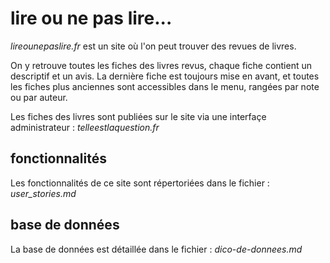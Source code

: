 # lire ou ne pas lire...



*lireounepaslire.fr* est un site où l'on peut trouver des revues de livres.

On y retrouve toutes les fiches des livres revus, chaque fiche contient un descriptif et un avis.
La dernière fiche est toujours mise en avant, et toutes les fiches plus anciennes sont accessibles dans le menu, rangées par note ou par auteur.

Les fiches des livres sont publiées sur le site via une interfaçe administrateur : *telleestlaquestion.fr*


## fonctionnalités
Les fonctionnalités de ce site sont répertoriées dans le fichier : *user_stories.md*


## base de données
La base de données est détaillée dans le fichier : *dico-de-donnees.md*




